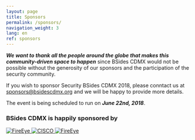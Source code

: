 ```yaml
---
layout: page
title: Sponsors
permalink: /sponsors/
navigation_weight: 3
lang: en
ref: sponsors
---
```


***We want to thank all the people around the globe that makes this community-driven space to happen*** since BSides CDMX would not be possible without the generosity of our sponsors and the participation of the security community. 

If you wish to sponsor Security BSides CDMX 2018, please conntact us at <a href="mailto:{{ sponsors@bsidescdmx.org }}"> sponsors@bsidescdmx.org</a> and we will be happy to provide more details.

The event is being scheduled to run on ***June 22nd, 2018***.

### BSides CDMX is happily sponsored by

<div class="container sponsors">
	<div class="row">
		<a href="http://www.ibero.mx/"> 
	     	<img src="../pictures/sponsors/ibero.jpg" alt="FireEye"> </a>
	     <a href="https://www.cisco.com/c/es_mx/index.html"> 
	     	<img src="../pictures/sponsors/cisco.png" alt="CISCO"> </a> 
	     <a href="https://www.fireeye.com/"> 
	     	<img src="../pictures/sponsors/fireeye.png" alt="FireEye"> </a>
	</div>
</div>